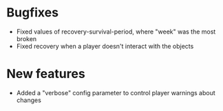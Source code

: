 # Bugfixes
* Fixed values of recovery-survival-period, where "week" was the most broken
* Fixed recovery when a player doesn't interact with the objects
# New features
* Added a "verbose" config parameter to control player warnings about changes


